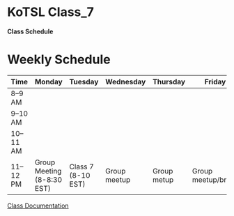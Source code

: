 # KoTSL Class_7

**Class Schedule**
# Weekly Schedule

| Time      | Monday                       | Tuesday                  | Wednesday                                   | Thursday                                | Friday            | Saturday          | Sunday          |
|-----------|--------                      |---------                 |-----------                                  |----------                               |--------           |----------         |--------         |
| 8–9 AM    |                              |                          |                                             |                                         |                   |                   |                 |
| 9–10 AM   |                              |                          |                                             |                                         |                   |                   |                 |
| 10–11 AM  |                              |                          |                                             |                                         |                   |Class 7 (2-4 EST)   |Class 7   (2-4 EST) |
| 11–12 PM  | Group Meeting (8-8:30 EST)   | Class 7 (8-10 EST)       |   Group meetup                              |  Group metup                            |Group meetup/break |Class 6.5 (8-10 EST) |Class 6.5 (8-10 EST)  |




[Class Documentation](https://github.com/doc-cloudops01/Class_7/wiki)
